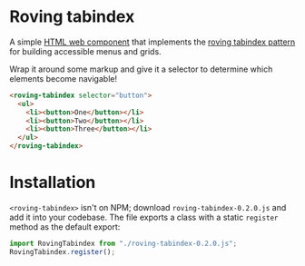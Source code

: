 # Roving tabindex

A simple [HTML web component](https://adactio.com/journal/20618) that implements the [roving tabindex pattern](https://www.w3.org/WAI/ARIA/apg/practices/keyboard-interface/#kbd_roving_tabindex) for building accessible menus and grids.

Wrap it around some markup and give it a selector to determine which elements become navigable!

```html
<roving-tabindex selector="button">
  <ul>
    <li><button>One</button></li>
    <li><button>Two</button></li>
    <li><button>Three</button></li>
  </ul>
</roving-tabindex>
```

# Installation

`<roving-tabindex>` isn't on NPM; download `roving-tabindex-0.2.0.js` and add it into your codebase.
The file exports a class with a static `register` method as the default export:

```js
import RovingTabindex from "./roving-tabindex-0.2.0.js";
RovingTabindex.register();
```
